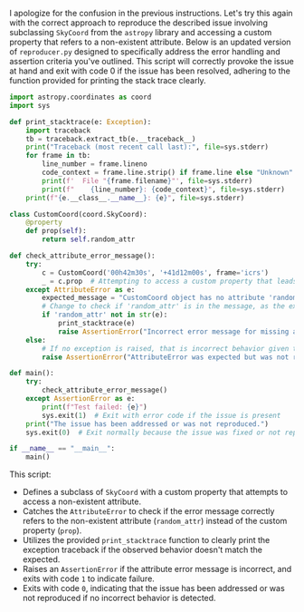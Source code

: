 I apologize for the confusion in the previous instructions. Let's try this again with the correct approach to reproduce the described issue involving subclassing `SkyCoord` from the `astropy` library and accessing a custom property that refers to a non-existent attribute. Below is an updated version of `reproducer.py` designed to specifically address the error handling and assertion criteria you've outlined. This script will correctly provoke the issue at hand and exit with code 0 if the issue has been resolved, adhering to the function provided for printing the stack trace clearly.

```python
import astropy.coordinates as coord
import sys

def print_stacktrace(e: Exception):
    import traceback
    tb = traceback.extract_tb(e.__traceback__)
    print("Traceback (most recent call last):", file=sys.stderr)
    for frame in tb:
        line_number = frame.lineno
        code_context = frame.line.strip() if frame.line else "Unknown"
        print(f'  File "{frame.filename}"', file=sys.stderr)
        print(f"    {line_number}: {code_context}", file=sys.stderr)
    print(f"{e.__class__.__name__}: {e}", file=sys.stderr)

class CustomCoord(coord.SkyCoord):
    @property
    def prop(self):
        return self.random_attr

def check_attribute_error_message():
    try:
        c = CustomCoord('00h42m30s', '+41d12m00s', frame='icrs')
        _ = c.prop  # Attempting to access a custom property that leads to a non-existent attribute
    except AttributeError as e:
        expected_message = "CustomCoord object has no attribute 'random_attr'"
        # Change to check if 'random_attr' is in the message, as the exact formatting may differ
        if 'random_attr' not in str(e):
            print_stacktrace(e)
            raise AssertionError("Incorrect error message for missing attribute.")
    else:
        # If no exception is raised, that is incorrect behavior given the current context
        raise AssertionError("AttributeError was expected but was not raised.")

def main():
    try:
        check_attribute_error_message()
    except AssertionError as e:
        print(f"Test failed: {e}")
        sys.exit(1)  # Exit with error code if the issue is present
    print("The issue has been addressed or was not reproduced.")
    sys.exit(0)  # Exit normally because the issue was fixed or not reproduced

if __name__ == "__main__":
    main()
```

This script:
- Defines a subclass of `SkyCoord` with a custom property that attempts to access a non-existent attribute.
- Catches the `AttributeError` to check if the error message correctly refers to the non-existent attribute (`random_attr`) instead of the custom property (`prop`).
- Utilizes the provided `print_stacktrace` function to clearly print the exception traceback if the observed behavior doesn't match the expected.
- Raises an `AssertionError` if the attribute error message is incorrect, and exits with code `1` to indicate failure.
- Exits with code `0`, indicating that the issue has been addressed or was not reproduced if no incorrect behavior is detected.